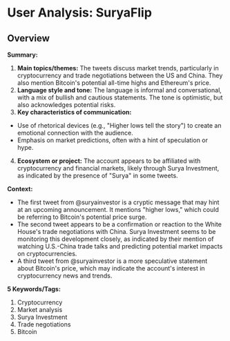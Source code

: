 # User Analysis: SuryaFlip

## Overview

**Summary:**

1. **Main topics/themes:** The tweets discuss market trends, particularly in cryptocurrency and trade negotiations between the US and China. They also mention Bitcoin's potential all-time highs and Ethereum's price.
2. **Language style and tone:** The language is informal and conversational, with a mix of bullish and cautious statements. The tone is optimistic, but also acknowledges potential risks.
3. **Key characteristics of communication:**
 - Use of rhetorical devices (e.g., "Higher lows tell the story") to create an emotional connection with the audience.
 - Emphasis on market predictions, often with a hint of speculation or hype.
4. **Ecosystem or project:** The account appears to be affiliated with cryptocurrency and financial markets, likely through Surya Investment, as indicated by the presence of "Surya" in some tweets.

**Context:**

* The first tweet from @suryainvestor is a cryptic message that may hint at an upcoming announcement. It mentions "higher lows," which could be referring to Bitcoin's potential price surge.
* The second tweet appears to be a confirmation or reaction to the White House's trade negotiations with China. Surya Investment seems to be monitoring this development closely, as indicated by their mention of watching U.S.-China trade talks and predicting potential market impacts on cryptocurrencies.
* A third tweet from @suryainvestor is a more speculative statement about Bitcoin's price, which may indicate the account's interest in cryptocurrency news and trends.

**5 Keywords/Tags:**

1. Cryptocurrency
2. Market analysis
3. Surya Investment
4. Trade negotiations
5. Bitcoin